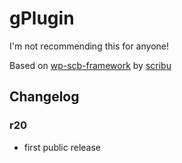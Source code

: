 # gPlugin

I'm not recommending this for anyone!

Based on [wp-scb-framework](https://github.com/scribu/wp-scb-framework) by [scribu](https://github.com/scribu)

## Changelog

### r20
* first public release